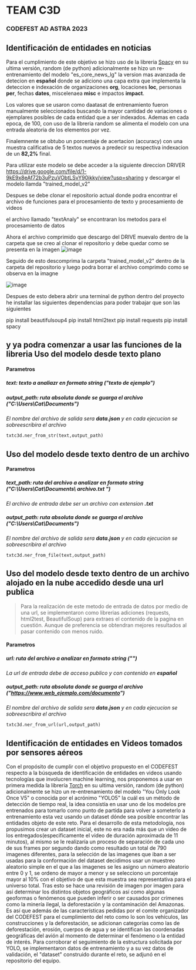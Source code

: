 # TEAM C3D 
### CODEFEST AD ASTRA 2023

## Identificación de entidades en noticias
Para el cumplimiento de este objetivo se hizo uso de la libreria [Spacy](https://spacy.io/) en su ultima versión, random (de python) adicionalmente se hizo un re-entrenamiento del modelo "es_core_news_lg" la version mas avanzada de detecion en **español** donde se adiciono una capa extra que implementa la deteccion e indexación de organizaciones __org__, locaciones __loc__, personas __per__, fechas __dates__, miscelenaea __misc__ e impactos __impact__.

Los valores que se usaron como daatasat de entrenamiento fueron manualmente seleccionados buscando la mayor cantidad de variaciones o ejemplares posibles de cada entidad que a ser indexados. Ademas en cada epoca, de 100, con uso de la libreria random se alimenta el modelo con una entrada aleatoria de los elementos por vez.

Finalemnente se obtubo un porcentaje de acertacion (accuracy) con una muestra calificativa de 5 textos nuevos a predecir su respectiva indexacion de un __82,2%__ final.

Para utilizar este modelo se debe acceder a la siguiente direccion DRIVER https://drive.google.com/file/d/1-9kE9x8eAf72b3uPzuVObtLSvY90ikky/view?usp=sharing y descargar el modelo llamda "trained_model_v2"

Despues se debe clonar el repositorio actual donde podra encontrar el archivo de funciones para el procesamiento de texto y procesamiento de videos

el archivo llamado "textAnaly" se encontraran los metodos para el procesamiento de datos

Ahora el archivo comprimido que descargo del DRIVE muevalo dentro de la carpeta que se creo al clonar el repositorio y debe quedar como se presenta en la imagen
![image](https://github.com/Hyosuporte/codefest_c3d/assets/99928498/770428ab-b79a-469d-be02-e097c007a4ef)

Seguido de esto descomprima la carpeta "trained_model_v2" dentro de la carpeta del repositorio y luego podra borrar el archivo comprimdo como se observa en la imagne

![image](https://github.com/Hyosuporte/codefest_c3d/assets/99928498/0bbd0b0c-4280-46e5-a143-77c46a8c4cc4)

Despues de esto debera abrir una terminal de python dentro del proyecto he installar las siguientes dependencias para poder trabajar que son las siguientes

pip install beautifulsoup4
pip install html2text
pip install requests
pip install spacy

 y ya podra comenzar a usar las funciones de la libreria
Uso del modelo desde texto plano
------
#### Parametros
##### text: texto a analiazr en formato string ("texto de ejemplo")
##### output_path: ruta absoluta donde se guarga el archivo ("C:\Users\Cat\Documents\")
_El nombre del archivo de salida sera **data.json** y en cada ejecucion se sobreescribira el archivo_
```python
txtc3d.ner_from_str(text,output_path)
```

Uso del modelo desde texto dentro de un archivo
------
#### Parametros
##### text_path: ruta del archivo a analizar en formato string ("C:\Users\Cat\Documents\ __archivo.txt__ ")
*El archivo de entrada debe ser un archivo con extension __.txt__*
##### output_path: ruta absoluta donde se guarga el archivo ("C:\Users\Cat\Documents\")
_El nombre del archivo de salida sera **data.json** y en cada ejecucion se sobreescribira el archivo_
```python
txtc3d.ner_from_file(text,output_path)
```

Uso del modelo desde texto dentro de un archivo alojado en la nube accedido desde una url __publica__
------

> Para la realización de este metodo de entrada de datos por medio de una url, se implementaron como librerias adiciones (requests, html2test, BeautifulSoup) para extraes el contenido de la pagina en cuestión. Aunque de preferencia se obtendran mejores resultados al pasar contenido con menos ruido.

#### Parametros
##### url: ruta del archivo a analizar en formato string ("")
*La url de entrada debe de acceso publico y con contenido en __español__* 
##### output_path: ruta absoluta donde se guarga el archivo ("https://www.web_ejemplo.com/documento")
_El nombre del archivo de salida sera **data.json** y en cada ejecucion se sobreescribira el archivo_
```python
txtc3d.ner_from_url(url,output_path)
```

## Identificación de entidades en Videos tomados por sensores aéreos
Con el propósito de cumplir con el objetivo propuesto en el CODEFEST respecto a la búsqueda de identificación de entidades en videos usando tecnologías que involucren machine learning, nos proponemos a usar en primera medida la librería [Torch](https://pytorch.org/) en su ultima versión, random (de python) adicionalmente se hizo un re-entrenamiento del modelo "You Only Look Once V5" o conocida por el acrónimo "YOLO5" la cuál es un método de detección de tiempo real, la idea consistía en usar uno de los modelos pre entrenados para tomarlo como punto de partida para volver a someterlo a entrenamiento esta vez usando un dataset dónde sea posible encontrar las entidades objeto de este reto. Para el desarrollo de esta metodología, nos propusimos crear un dataset inicial, este no era nada más  que un video de los entregados(especificamente el video de duración aproximada de 11 minutos), al mismo se le realizaría un proceso de separación de cada uno de sus frames por segundo dando como resultado un total de 790 imagenes diferentes, para la selección de las imagenes que iban a ser usadas para la conformación del dataset decidimos usar un muestreo aleatorio simple en el que a las imagenes se les asigno un número aleatorio entre 0 y 1, se ordeno de mayor a menor y se selecciono un porcentaje mayor al 10% con el objetivo de que esta muestra sea representativa para el universo total. Tras esto se hace una revisión de imagen por imagen para así determinar los distintos objetos geográficos así como algunas geoformas o fenómenos que pueden inferir o ser causados por crimenes como la minería ilegal, la deforestación y la contaminación del Amazonas. Es así que además de las características pedidas por el comite organizador del CODEFEST para el cumplimiento del reto como lo son los vehículos, las construcciones y la deforestación, se adicionan categorías como las de deforestación, erosión, cuerpos de agua y se identifican las coordenadas geográficas del avión al momento de determinar el fenómeno o la entidad de interés.
Para corroborar el seguimiento de la estructura solicitada por YOLO, se implementaron datos de entrenamiento y a su vez datos de validación, el "dataset" construido durante el reto, se adjunó en el repositorio del equipo. 
